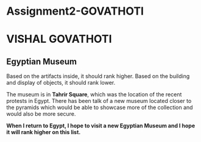 # Assignment2-GOVATHOTI
# VISHAL GOVATHOTI
## Egyptian Museum

Based on the artifacts inside, it should rank higher. Based on the building and display of objects, it should rank lower.

The museum is in **Tahrir Square**, which was the location of the recent protests in Egypt. There has been talk of a new museum located closer to the pyramids which would be able to showcase more of the collection  and would also be more secure. 

**When I return to Egypt, I hope to visit a new Egyptian Museum and I hope it will rank higher on this list.**